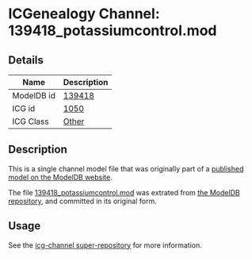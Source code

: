 # ICGenealogy Channel: 139418\_potassiumcontrol.mod

## Details

Name | Description
---- | -----------
ModelDB id | [139418](http://senselab.med.yale.edu/ModelDB/ShowModel.cshtml?model=139418)
ICG id | [1050](http://icg.neurotheory.ox.ac.uk/channels/other/1050)
ICG Class | [Other](http://icg.neurotheory.ox.ac.uk/channels/other)

## Description

This is a single channel model file that was originally part of a [published model on the ModelDB website](http://senselab.med.yale.edu/mModelDB/ShowModel.cshtml?model=139418).

The file [139418\_potassiumcontrol.mod](139418_potassiumcontrol.mod) was extrated from [the ModelDB repository](http://senselab.med.yale.edu/ModelDB/ShowModel.cshtml?model=139418), and committed in its original form.

## Usage

See the [icg-channel super-repository](https://github.com/icgenealogy/icg-channels) for more information.